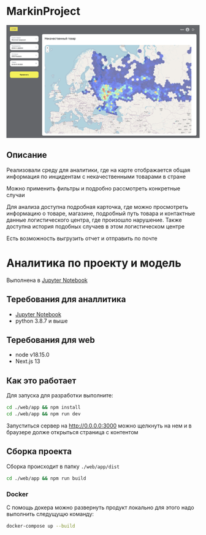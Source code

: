 # MarkinProject
![alt text](https://github.com/Vadi2016/MarkinProject/blob/main/web/index.png)
## Описание
Реализовали среду для аналитики, где на карте отображается общая информация по инцидентам
с некачественными товарами в стране

Можно применить фильтры и подробно рассмотреть конкретные случаи

Для анализа доступна подробная карточка, где можно просмотреть информацию о товаре, магазине, подробный путь товара и контактные данные логистического центра, где произошло нарушение. Также доступна история подобных случаев в этом логистическом центре

Есть возможность выгрузить отчет и отправить по почте

# Аналитика по проекту и модель
Выполнена в [Jupyter Notebook](https://jupyter.org)
## Теребования для аналлитика
- [Jupyter Notebook](https://jupyter.org)
- python 3.8.7 и выше

## Теребования для web
- node v18.15.0
- Next.js 13

## Как это работает
Для запуска для разработки выполните:
```bash
cd ./web/app && npm install
cd ./web/app && npm run dev
```
Запуститься сервер на http://0.0.0.0:3000 можно щелкнуть на нем и в браузере долже открыться страница с контентом

## Сборка проекта
Сборка происходит в папку `./web/app/dist`
```bash
cd ./web/app && npm run build
```

### Docker
С помощь докера можно развернуть продукт локально для этого надо выполнить следущущю команду:
```bash
docker-compose up --build
```

